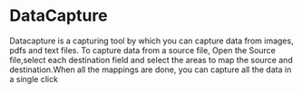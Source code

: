 # DataCapture
Datacapture is a capturing tool by which you can capture data from images, pdfs and text files.
To capture data from a source file, Open the Source file,select each destination field and select the areas to map the source and destination.When all the mappings are done, you can capture all the data in a single click
